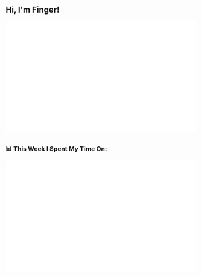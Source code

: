 <h2> Hi, I'm Finger!</h2>

<img align="right" src="https://raw.githubusercontent.com/spianmo/github-stats/master/generated/overview.svg#gh-light-mode-only">

<!-- <img align="right" height="160em" src="https://github-readme-stats-eight-theta.vercel.app/api/top-langs/?username=spianmo&layout=compact&langs_count=8&theme=algolia"/>	 -->
	
```go
package main

type Me struct {
	Name   string
	Job    string
	Code   string
	Skills string
}

func main() {
	me := &Me{
		Name:   "Finger",
		Job:    "Client-side Engineer",
		Code:   "Java, Kotlin, C#, Rust and C++ and Others",
		Skills: "Android, Security, Cross-platform client, NLP, CV, ASR ^o^",
	}
	_ = me
}
```


<h3>📊 This Week I Spent My Time On:</h3>
<img align='right' src="https://raw.githubusercontent.com/spianmo/github-stats/master/generated/languages.svg#gh-light-mode-only">

<!--START_SECTION:waka-->

```txt
Python                 9 hrs 19 mins   █████████▓░░░░░░░░░░░░░░░   38.87 %
Kotlin                 8 hrs 19 mins   ████████▓░░░░░░░░░░░░░░░░   34.68 %
Java                   1 hr 48 mins    ██░░░░░░░░░░░░░░░░░░░░░░░   07.53 %
XML                    1 hr 24 mins    █▒░░░░░░░░░░░░░░░░░░░░░░░   05.90 %
Text                   52 mins         █░░░░░░░░░░░░░░░░░░░░░░░░   03.62 %
```

<!--END_SECTION:waka-->
